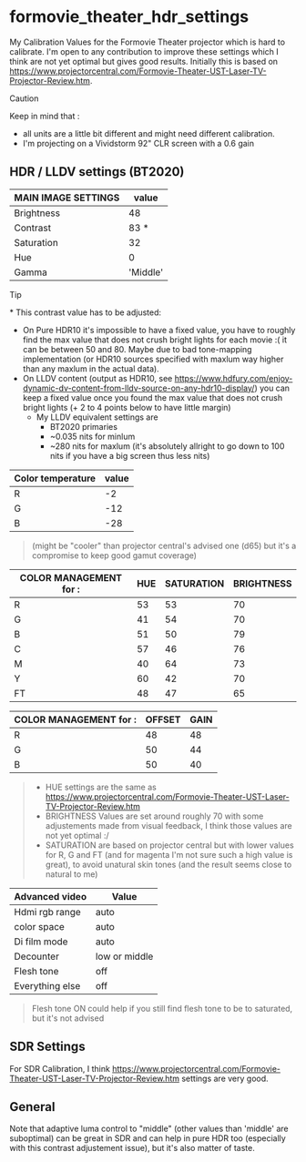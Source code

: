 # formovie_theater_hdr_settings

My Calibration Values for the Formovie Theater projector which is hard to calibrate.
I'm open to any contribution to improve these settings which I think are not yet optimal but gives good results. 
Initially this is based on https://www.projectorcentral.com/Formovie-Theater-UST-Laser-TV-Projector-Review.htm.

> [!CAUTION]
> Keep in mind that :
> - all units are a little bit different and might need different calibration.
> - I'm projecting on a Vividstorm 92" CLR screen with a 0.6 gain

## HDR / LLDV settings (BT2020)

MAIN IMAGE SETTINGS   |  value  
----- | ----
Brightness | 48
Contrast   | 83 *
Saturation | 32
Hue        | 0
Gamma      | 'Middle'

> [!TIP]
> \* This contrast value has to be adjusted:
> - On Pure HDR10 it's impossible to have a fixed value, you have to roughly find the max value that does not crush bright lights for each movie :( it can be between 50 and 80. Maybe due to bad tone-mapping implementation (or HDR10 sources specified with maxlum way higher than any maxlum in the actual data).
> - On LLDV content (output as HDR10, see https://www.hdfury.com/enjoy-dynamic-dv-content-from-lldv-source-on-any-hdr10-display/) you can keep a fixed value once you found the max value that does not crush bright lights (+ 2 to 4 points below to have little margin)
>   - My LLDV equivalent settings are
>     - BT2020 primaries
>     - ~0.035 nits for minlum
>     - ~280 nits for maxlum (it's absolutely allright to go down to 100 nits if you have a big screen thus less nits)


Color temperature  | value
---- | ----
R | -2
G | -12
B | -28

> (might be "cooler" than projector central's advised one (d65) but it's a compromise to keep good gamut coverage)

COLOR MANAGEMENT for : | HUE | SATURATION | BRIGHTNESS
---- | ---- | ---- | ----
R | 53 | 53 | 70 
G | 41 | 54 | 70 
B | 51 | 50 | 79 
C | 57 | 46 | 76 
M | 40 | 64 | 73 
Y | 60 | 42 | 70 
FT | 48 | 47 | 65 

COLOR MANAGEMENT for : | OFFSET |  GAIN
---- | ---- | ----
R | 48 | 48
G | 50 | 44
B | 50 | 40

> - HUE settings are the same as https://www.projectorcentral.com/Formovie-Theater-UST-Laser-TV-Projector-Review.htm
> - BRIGHTNESS Values are set around roughly 70 with some adjustements made from visual feedback, I think those values are not yet optimal :/
> - SATURATION are based on projector central but with lower values for R, G and FT (and for magenta I'm not sure such a high value is great), to avoid unatural skin tones (and the result seems close to natural to me)

Advanced video | Value
---- | ----
Hdmi rgb range | auto
color space | auto 
Di film mode | auto 
Decounter | low or middle
Flesh tone | off
Everything else | off

> Flesh tone ON could help if you still find flesh tone to be to saturated, but it's not advised

## SDR Settings
For SDR Calibration, I think https://www.projectorcentral.com/Formovie-Theater-UST-Laser-TV-Projector-Review.htm settings are very good.

## General
Note that adaptive luma control to "middle" (other values than 'middle' are suboptimal) can be great in SDR and can help in pure HDR too (especially with this contrast adjustement issue), but it's also matter of taste.


